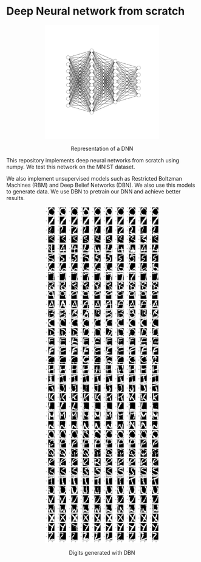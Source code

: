 # Deep Neural network from scratch
<p align="center"><img src='nn.png' width="300"></p>
<p align="center">Representation of a DNN</p>

This repository implements deep neural networks from scratch using numpy. We test this network on the MNIST dataset.

We also implement unsupervised models such as Restricted Boltzman Machines (RBM) and Deep Belief Networks (DBN). We also use this models to generate data.
We use DBN to pretrain our DNN and achieve better results.

<p align="center"><img src='results/generate_DBN_alphabet.png' width='300'></p>
<p align="center">Digits generated with DBN</p>
